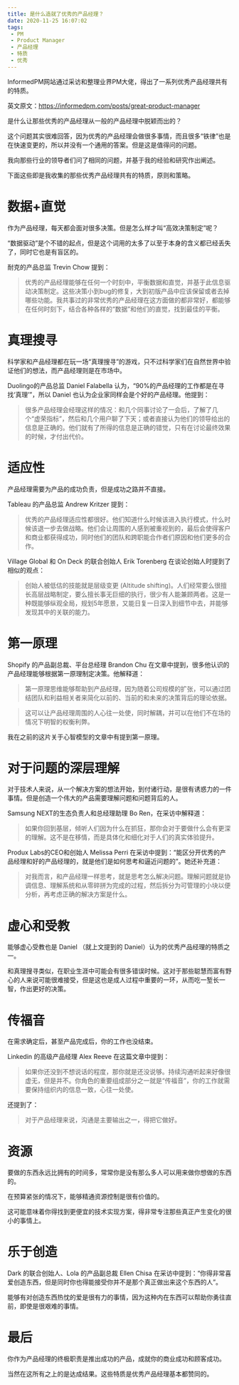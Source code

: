 ```yaml
---
title: 是什么造就了优秀的产品经理？
date: 2020-11-25 16:07:02
tags:
 - PM
 - Product Manager
 - 产品经理
 - 特质
 - 优秀
---
```

InformedPM网站通过采访和整理业界PM大佬，得出了一系列优秀产品经理共有的特质。
<!-- more -->

英文原文：https://informedpm.com/posts/great-product-manager

是什么让那些优秀的产品经理从一般的产品经理中脱颖而出的？

这个问题其实很难回答，因为优秀的产品经理会做很多事情，而且很多“铁律”也是在快速变更的，所以并没有一个通用的答案。但是这是值得问的问题。

我向那些行业的领导者们问了相同的问题，并基于我的经验和研究作出阐述。

下面这些即是我收集的那些优秀产品经理共有的特质，原则和策略。

# 数据+直觉
作为产品经理，每天都会面对很多决策。但是怎么样才叫“高效决策制定”呢？

“数据驱动”是个不错的起点，但是这个词用的太多了以至于本身的含义都已经丢失了，同时它也是有盲区的。

耐克的产品总监 Trevin Chow 提到：
> 优秀的产品经理能够在任何一个时刻中，平衡数据和直觉，并基于此信息驱动决策制定。这些决策小到bug的修复，大到初版产品中应该保留或者去掉哪些功能。我共事过的非常优秀的产品经理在这方面做的都非常好，都能够在任何时刻下，结合各种各样的“数据”和他们的直觉，找到最佳的平衡。

# 真理搜寻
科学家和产品经理都在玩一场“真理搜寻”的游戏，只不过科学家们在自然世界中验证他们的想法，而产品经理则是在市场中。

Duolingo的产品总监 Daniel Falabella 认为，“90%的产品经理的工作都是在寻找‘真理’”，所以 Daniel 也认为企业家同样会是个好的产品经理。他提到：
> 很多产品经理会经理这样的情况：和几个同事讨论了一会后，了解了几个“虚荣指标”，然后和几个用户聊了下天；或者直接认为他们的领导给出的信息是正确的。他们就有了所得的信息是正确的错觉，只有在讨论最终效果的时候，才付出代价。

# 适应性

产品经理需要为产品的成功负责，但是成功之路并不直接。

Tableau 的产品总监  Andrew Kritzer 提到：
> 优秀的产品经理适应性都很好。他们知道什么时候该进入执行模式，什么时候该退一步去做战略。他们会让周围的人感到被重视到的，最后会使得客户和商业都获得成功，同时他们的团队和跨职能合作者们原因和他们更多的合作。

Village Global 和 On Deck 的联合创始人 Erik Torenberg 在谈论创始人时提到了相似的观点：

> 创始人被低估的技能就是层级变更 (Altitude shifting)。人们经常要么很擅长高层战略制定，要么擅长事无巨细的执行，很少有人能兼顾两者。这是一种既能够纵观全局，规划5年愿景，又能日复一日深入到细节中去，并能够发现其中的关联的能力。

# 第一原理

Shopify 的产品副总裁、平台总经理 Brandon Chu 在文章中提到，很多他认识的产品经理能够根据第一原理制定决策。他解释道：
> 第一原理思维能够帮助到产品经理，因为随着公司规模的扩张，可以通过团结团队和利益相关者来简化以前的、当前的和未来的决策背后的理论依据。

> 这可以让产品经理周围的人心往一处使，同时解耦，并可以在他们不在场的情况下明智的权衡利弊。

我在之前的这片关于心智模型的文章中有提到第一原理。

# 对于问题的深层理解

对于技术人来说，从一个解决方案的想法开始，到付诸行动，是很有诱惑力的一件事情。但是创造一个伟大的产品需要理解问题和问题背后的人。

Samsung NEXT的生态负责人和总经理助理 Bo Ren，在采访中解释道：

> 如果你回到基层，倾听人们因为什么在抓狂，那你会对于要做什么会有更深的理解。这不是在移情，而是具体化和细化对于人们的真实体验提升。

Produx Labs的CEO和创始人 Melissa Perri 在采访中提到：“能区分开优秀的产品经理和好的产品经理的，就是他们是如何思考和逼近问题的”。她还补充道：

> 对我而言，和产品经理一样思考，就是思考怎么解决问题。理解问题就是协调信息、理解系统和从零碎拼为完成的过程，然后拆分为可管理的小块以便分析，再考虑正确的解决方案是什么。

# 虚心和受教

能够虚心受教也是 Daniel （就上文提到的 Daniel）认为的优秀产品经理的特质之一。

和真理搜寻类似，在职业生涯中可能会有很多错误时候。这对于那些聪慧而富有野心的人来说可能很难接受，但是这也是成人过程中重要的一环，从而吃一堑长一智，作出更好的决策。

# 传福音

在需求确定后，甚至产品完成后，你的工作也没结束。

Linkedin 的高级产品经理 Alex Reeve 在这篇文章中提到：

> 如果你还没到不想说话的程度，那你就是还没说够。持续沟通听起来好像很虚无，但是并不。你角色的重要组成部分之一就是“传福音”，你的工作就需要保持组织内的信息一致，心往一处使。

还提到了：

> 对于产品经理来说，沟通是主要输出之一，得把它做好。

# 资源

要做的东西永远比拥有的时间多，常常你是没有那么多人可以用来做你想做的东西的。

在预算紧张的情况下，能够精通资源控制是很有价值的。

这可能意味着你得找到更便宜的技术实现方案，得非常专注那些真正产生变化的很小的事情上。

# 乐于创造
Dark 的联合创始人、Lola 的产品副总裁 Ellen Chisa 在采访中提到：“你得非常喜爱创造东西，但是同时你也得能接受你并不是那个真正做出来这个东西的人”。

能够有对创造东西热忱的爱是很有力的事情，因为这种内在东西可以帮助你勇往直前，即使是很艰难的事情。

# 最后

你作为产品经理的终极职责是推出成功的产品，成就你的商业成功和顾客成功。

当然在这所有之上的是达成结果。这些特质是优秀产品经理基本都赞同的。